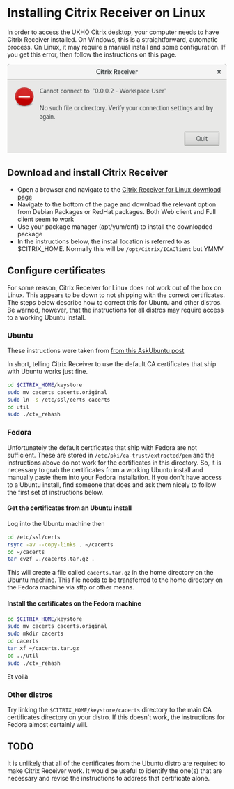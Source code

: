 # Installing Citrix Receiver on Linux

In order to access the UKHO Citrix desktop, your computer needs to have Citrix Receiver installed.  On Windows, this is a straightforward, automatic process.  On Linux, it may require a manual install and some configuration. If you get this error, then follow the instructions on this page.

![Linux error message](error.png)


## Download and install Citrix Receiver

- Open a browser and navigate to the [Citrix Receiver for Linux download page](https://www.citrix.com/en-gb/downloads/citrix-receiver/linux/receiver-for-linux-latest.html)
- Navigate to the bottom of the page and download the relevant option from Debian Packages or RedHat packages. Both Web client and Full client seem to work
- Use your package manager (apt/yum/dnf) to install the downloaded package
- In the instructions below, the install location is referred to as $CITRIX_HOME.  Normally this will be ```/opt/Citrix/ICAClient``` but YMMV

## Configure certificates

For some reason, Citrix Receiver for Linux does not work out of the box on Linux.  This appears to be down to not shipping with the correct certificates.  The steps below describe how to correct this for Ubuntu and other distros. Be warned, however, that the instructions for all distros may require access to a working Ubuntu install.

### Ubuntu

These instructions were taken from [from this AskUbuntu post](https://askubuntu.com/questions/901448/citrix-receiver-error-1000119)

In short, telling Citrix Receiver to use the default CA certificates that ship with Ubuntu works just fine.

```sh
cd $CITRIX_HOME/keystore
sudo mv cacerts cacerts.original
sudo ln -s /etc/ssl/certs cacerts
cd util
sudo ./ctx_rehash
```

### Fedora 

Unfortunately the default certificates that ship with Fedora are not sufficient. These are stored in ```/etc/pki/ca-trust/extracted/pem``` and the instructions above do not work for the certificates in this directory. So, it is necessary to grab the certificates from a working Ubuntu install and manually paste them into your Fedora installation.  If you don't have access to a Ubuntu install, find someone that does and ask them nicely to follow the first set of instructions below.

#### Get the certificates from an Ubuntu install

Log into the Ubuntu machine then

```sh
cd /etc/ssl/certs
rsync -av --copy-links . ~/cacerts
cd ~/cacerts
tar cvzf ../cacerts.tar.gz .
```

This will create a file called ```cacerts.tar.gz``` in the home directory on the Ubuntu machine.  This file needs to be transferred to the home directory on the Fedora machine via sftp or other means.

#### Install the certificates on the Fedora machine

```sh
cd $CITRIX_HOME/keystore
sudo mv cacerts cacerts.original
sudo mkdir cacerts
cd cacerts
tar xf ~/cacerts.tar.gz
cd ../util
sudo ./ctx_rehash
```

Et voilà

### Other distros

Try linking the ```$CITRIX_HOME/keystore/cacerts``` directory to the main CA certificates directory on your distro.  If this doesn't work, the instructions for Fedora almost certainly will.

## TODO 

It is unlikely that all of the certificates from the Ubuntu distro are required to make Citrix Receiver work.  It would be useful to identify the one(s) that are necessary and revise the instructions to address that certificate alone.
